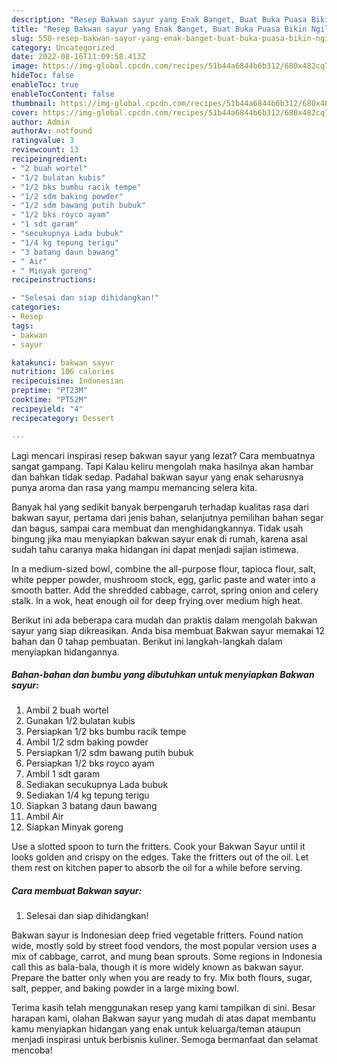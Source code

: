 ```yaml
---
description: "Resep Bakwan sayur yang Enak Banget, Buat Buka Puasa Bikin Ngiler"
title: "Resep Bakwan sayur yang Enak Banget, Buat Buka Puasa Bikin Ngiler"
slug: 550-resep-bakwan-sayur-yang-enak-banget-buat-buka-puasa-bikin-ngiler
category: Uncategorized
date: 2022-08-16T11:09:58.413Z
image: https://img-global.cpcdn.com/recipes/51b44a6844b6b312/680x482cq70/bakwan-sayur-foto-resep-utama.jpg
hideToc: false
enableToc: true
enableTocContent: false
thumbnail: https://img-global.cpcdn.com/recipes/51b44a6844b6b312/680x482cq70/bakwan-sayur-foto-resep-utama.jpg
cover: https://img-global.cpcdn.com/recipes/51b44a6844b6b312/680x482cq70/bakwan-sayur-foto-resep-utama.jpg
author: Admin
authorAv: notfound
ratingvalue: 3
reviewcount: 13
recipeingredient:
- "2 buah wortel"
- "1/2 bulatan kubis"
- "1/2 bks bumbu racik tempe"
- "1/2 sdm baking powder"
- "1/2 sdm bawang putih bubuk"
- "1/2 bks royco ayam"
- "1 sdt garam"
- "secukupnya Lada bubuk"
- "1/4 kg tepung terigu"
- "3 batang daun bawang"
- " Air"
- " Minyak goreng"
recipeinstructions:

- "Selesai dan siap dihidangkan!"
categories:
- Resep
tags:
- bakwan
- sayur

katakunci: bakwan sayur 
nutrition: 106 calories
recipecuisine: Indonesian
preptime: "PT23M"
cooktime: "PT52M"
recipeyield: "4"
recipecategory: Dessert

---
```



Lagi mencari inspirasi resep bakwan sayur yang lezat? Cara membuatnya sangat gampang. Tapi Kalau keliru mengolah maka hasilnya akan hambar dan bahkan tidak sedap. Padahal bakwan sayur yang enak seharusnya punya aroma dan rasa yang mampu memancing selera kita.


Banyak hal yang sedikit banyak berpengaruh terhadap kualitas rasa dari bakwan sayur, pertama dari jenis bahan, selanjutnya pemilihan bahan segar dan bagus, sampai cara membuat dan menghidangkannya. Tidak usah bingung jika mau menyiapkan bakwan sayur enak di rumah, karena asal sudah tahu caranya maka hidangan ini dapat menjadi sajian istimewa.

In a medium-sized bowl, combine the all-purpose flour, tapioca flour, salt, white pepper powder, mushroom stock, egg, garlic paste and water into a smooth batter. Add the shredded cabbage, carrot, spring onion and celery stalk. In a wok, heat enough oil for deep frying over medium high heat.


Berikut ini ada beberapa cara mudah dan praktis dalam mengolah bakwan sayur yang siap dikreasikan. Anda bisa membuat Bakwan sayur memakai 12 bahan dan 0 tahap pembuatan. Berikut ini langkah-langkah dalam menyiapkan hidangannya.

<!--inarticleads1-->

##### Bahan-bahan dan bumbu yang dibutuhkan untuk menyiapkan Bakwan sayur:

1. Ambil 2 buah wortel
1. Gunakan 1/2 bulatan kubis
1. Persiapkan 1/2 bks bumbu racik tempe
1. Ambil 1/2 sdm baking powder
1. Persiapkan 1/2 sdm bawang putih bubuk
1. Persiapkan 1/2 bks royco ayam
1. Ambil 1 sdt garam
1. Sediakan secukupnya Lada bubuk
1. Sediakan 1/4 kg tepung terigu
1. Siapkan 3 batang daun bawang
1. Ambil  Air
1. Siapkan  Minyak goreng


Use a slotted spoon to turn the fritters. Cook your Bakwan Sayur until it looks golden and crispy on the edges. Take the fritters out of the oil. Let them rest on kitchen paper to absorb the oil for a while before serving. 

<!--inarticleads2-->

##### Cara membuat Bakwan sayur:


1. Selesai dan siap dihidangkan!

Bakwan sayur is Indonesian deep fried vegetable fritters. Found nation wide, mostly sold by street food vendors, the most popular version uses a mix of cabbage, carrot, and mung bean sprouts. Some regions in Indonesia call this as bala-bala, though it is more widely known as bakwan sayur. Prepare the batter only when you are ready to fry. Mix both flours, sugar, salt, pepper, and baking powder in a large mixing bowl. 

Terima kasih telah menggunakan resep yang kami tampilkan di sini. Besar harapan kami, olahan Bakwan sayur yang mudah di atas dapat membantu kamu menyiapkan hidangan yang enak untuk keluarga/teman ataupun menjadi inspirasi untuk berbisnis kuliner. Semoga bermanfaat dan selamat mencoba!
